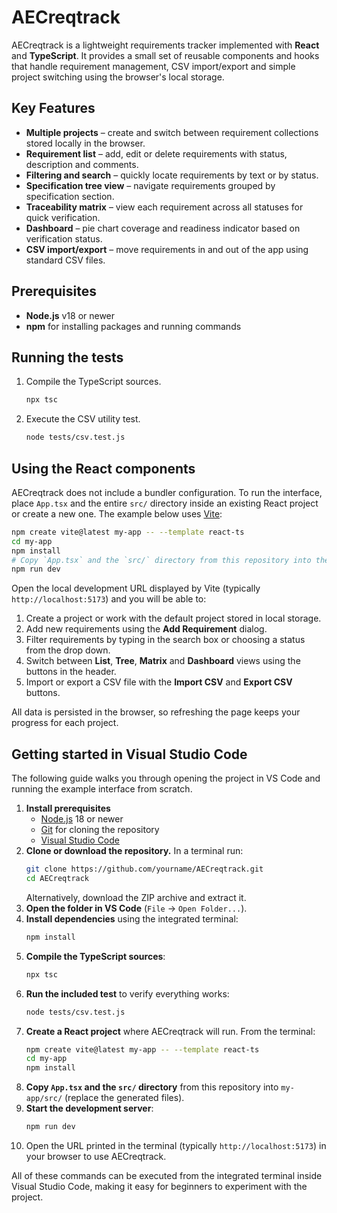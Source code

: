 # AECreqtrack

AECreqtrack is a lightweight requirements tracker implemented with **React** and **TypeScript**. It provides a small set of reusable components and hooks that handle requirement management, CSV import/export and simple project switching using the browser's local storage.

## Key Features

- **Multiple projects** – create and switch between requirement collections stored locally in the browser.
- **Requirement list** – add, edit or delete requirements with status, description and comments.
- **Filtering and search** – quickly locate requirements by text or by status.
- **Specification tree view** – navigate requirements grouped by specification section.
- **Traceability matrix** – view each requirement across all statuses for quick verification.
- **Dashboard** – pie chart coverage and readiness indicator based on verification status.
- **CSV import/export** – move requirements in and out of the app using standard CSV files.

## Prerequisites

- **Node.js** v18 or newer
- **npm** for installing packages and running commands

## Running the tests

1. Compile the TypeScript sources.
   ```bash
   npx tsc
   ```
2. Execute the CSV utility test.
   ```bash
   node tests/csv.test.js
   ```

## Using the React components

AECreqtrack does not include a bundler configuration. To run the interface, place `App.tsx` and the entire `src/` directory inside an existing React project or create a new one. The example below uses [Vite](https://vitejs.dev/):

```bash
npm create vite@latest my-app -- --template react-ts
cd my-app
npm install
# Copy `App.tsx` and the `src/` directory from this repository into the Vite project's `src/`
npm run dev
```

Open the local development URL displayed by Vite (typically `http://localhost:5173`) and you will be able to:

1. Create a project or work with the default project stored in local storage.
2. Add new requirements using the **Add Requirement** dialog.
3. Filter requirements by typing in the search box or choosing a status from the drop down.
4. Switch between **List**, **Tree**, **Matrix** and **Dashboard** views using the buttons in the header.
5. Import or export a CSV file with the **Import CSV** and **Export CSV** buttons.

All data is persisted in the browser, so refreshing the page keeps your progress for each project.

## Getting started in Visual Studio Code

The following guide walks you through opening the project in VS Code and running
the example interface from scratch.

1. **Install prerequisites**
   - [Node.js](https://nodejs.org/) 18 or newer
   - [Git](https://git-scm.com/) for cloning the repository
   - [Visual Studio Code](https://code.visualstudio.com/)
2. **Clone or download the repository.** In a terminal run:
   ```bash
   git clone https://github.com/yourname/AECreqtrack.git
   cd AECreqtrack
   ```
   Alternatively, download the ZIP archive and extract it.
3. **Open the folder in VS Code** (`File` → `Open Folder...`).
4. **Install dependencies** using the integrated terminal:
   ```bash
   npm install
   ```
5. **Compile the TypeScript sources**:
   ```bash
   npx tsc
   ```
6. **Run the included test** to verify everything works:
   ```bash
   node tests/csv.test.js
   ```
7. **Create a React project** where AECreqtrack will run. From the terminal:
   ```bash
   npm create vite@latest my-app -- --template react-ts
   cd my-app
   npm install
   ```
8. **Copy `App.tsx` and the `src/` directory** from this repository into
   `my-app/src/` (replace the generated files).
9. **Start the development server**:
   ```bash
   npm run dev
   ```
10. Open the URL printed in the terminal (typically
    `http://localhost:5173`) in your browser to use AECreqtrack.

All of these commands can be executed from the integrated terminal inside Visual
Studio Code, making it easy for beginners to experiment with the project.

